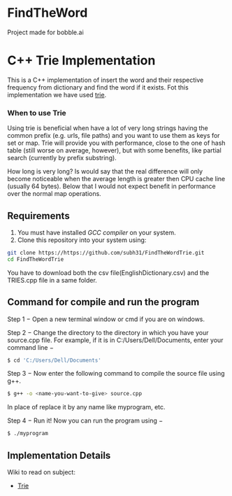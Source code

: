 # FindTheWord
Project made for bobble.ai
# C++ Trie Implementation

This is a C++ implementation of insert the word and their respective frequency from dictionary and find the word if it exists. Fot this implementation we have used [trie](https://en.wikipedia.org/wiki/Trie "Trie").

### When to use Trie
Using trie is beneficial when have a lot of very long strings having the common prefix 
(e.g. urls, file paths) and you want to use them as keys for set or map. 
Trie will provide you with performance, close to the one of hash table 
(still worse on average, however), but with some benefits, like partial search 
(currently by prefix substring).

How long is very long? Is would say that the real difference will only become 
noticeable when the average length is greater then CPU cache line (usually 64 bytes).
Below that I would not expect benefit in performance over the 
normal map operations.

## Requirements
1. You must have installed *GCC compiler* on your system.
2. Clone this repository into your system using:
```bash
git clone https://https://github.com/subh31/FindTheWordTrie.git
cd FindTheWordTrie
```
You have to download both the csv file(EnglishDictionary.csv) and the TRIES.cpp file in a same folder.

## Command for compile and run the program
Step 1 − Open a new terminal window or cmd if you are on windows.

Step 2 − Change the directory to the directory in which you have your source.cpp file. For example, if it is in C:/Users/Dell/Documents, enter your command line −
```bash
$ cd 'C:/Users/Dell/Documents'
```

Step 3 − Now enter the following command to compile the source file using g++.
```bash
$ g++ -o <name-you-want-to-give> source.cpp
```
In place of <name-you-want-to-give> replace it by any name like myprogram, etc.
  
 Step 4 − Run it! Now you can run the program using −
 ```bash
 $ ./myprogram
```

## Implementation Details
Wiki to read on subject:
* [Trie](https://en.wikipedia.org/wiki/Trie "Trie")
